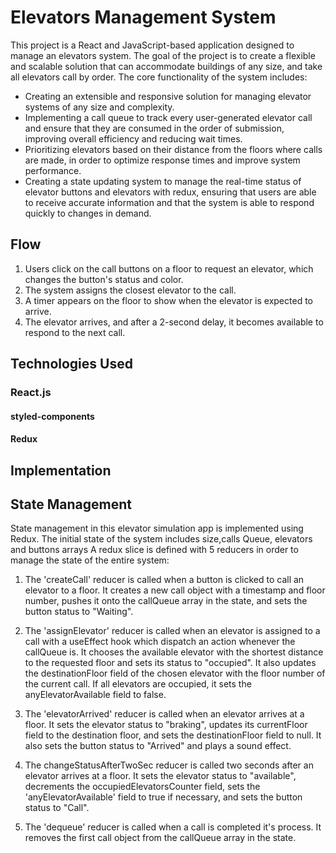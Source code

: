 # Elevators Management System
This project is a React and JavaScript-based application designed to manage an elevators system. The goal of the project is to create a flexible and scalable solution that can accommodate buildings of any size, and take all elevators call by order. The core functionality of the system includes:

- Creating an extensible and responsive solution for managing elevator systems of any size and complexity.
- Implementing a call queue to track every user-generated elevator call and ensure that they are consumed in the order of submission, improving overall efficiency and     reducing wait times.
- Prioritizing elevators based on their distance from the floors where calls are made, in order to optimize response times and improve system performance.
- Creating a state updating system to manage the real-time status of elevator buttons and elevators with redux, ensuring that users are able to receive accurate information and that the system is able to respond quickly to changes in demand.
## Flow

1. Users click on the call buttons on a floor to request an elevator, which changes the button's status and color.
2. The system assigns the closest elevator to the call.
3. A timer appears on the floor to show when the elevator is expected to arrive.
4. The elevator arrives, and after a 2-second delay, it becomes available to respond to the next call.

## Technologies Used

### React.js
#### styled-components
#### Redux

## Implementation


## State Management
State management in this elevator simulation app is implemented using Redux.
The initial state of the system includes size,calls Queue, elevators and buttons arrays
A redux slice is defined with 5 reducers in order to manage the state of the entire system:

1. The 'createCall' reducer is called when a button is clicked to call an elevator to a floor. It creates a new call object with a timestamp and floor number, pushes it onto the callQueue array in the state, and sets the button status to "Waiting".

2. The 'assignElevator' reducer is called when an elevator is assigned to a call with a useEffect hook which dispatch an action whenever the callQueue is. It chooses the available elevator with the shortest distance to the requested floor and sets its status to "occupied". It also updates the destinationFloor field of the chosen elevator with the floor number of the current call. If all elevators are occupied, it sets the anyElevatorAvailable field to false.

3. The 'elevatorArrived' reducer is called when an elevator arrives at a floor. It sets the elevator status to "braking", updates its currentFloor field to the destination floor, and sets the destinationFloor field to null. It also sets the button status to "Arrived" and plays a sound effect.

4. The changeStatusAfterTwoSec reducer is called two seconds after an elevator arrives at a floor. It sets the elevator status to "available", decrements the occupiedElevatorsCounter field, sets the 'anyElevatorAvailable' field to true if necessary, and sets the button status to "Call".

5. The 'dequeue' reducer is called when a call is completed it's process. It removes the first call object from the callQueue array in the state.




